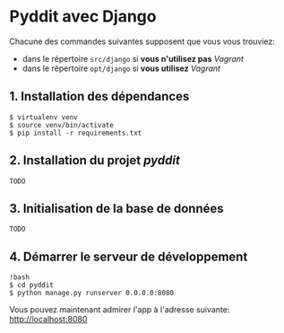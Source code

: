 # Pyddit avec Django

Chacune des commandes suivantes supposent que vous vous trouviez:

* dans le répertoire ```src/django``` si **vous n'utilisez pas** *Vagrant*
* dans le répertoire ```opt/django``` si **vous utilisez** *Vagrant*

## 1. Installation des dépendances

    $ virtualenv venv
    $ source venv/bin/activate
    $ pip install -r requirements.txt

## 2. Installation du projet *pyddit*

    TODO

## 3. Initialisation de la base de données

    TODO

## 4. Démarrer le serveur de développement

    !bash
    $ cd pyddit
    $ python manage.py runserver 0.0.0.0:8080

Vous pouvez maintenant admirer l'app à l'adresse suivante: [http://localhost:8080](http://localhost:8080)